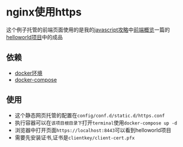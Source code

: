 # nginx使用https

这个例子托管的前端页面使用的是我的[javascript攻略](https://tutorialforjavascript.github.io/)中[前端概览](https://tutorialforjavascript.github.io/web%E5%89%8D%E7%AB%AF%E6%8A%80%E6%9C%AF/%E5%89%8D%E7%AB%AF%E6%A6%82%E8%A7%88/)一篇的[helloworld项目](https://github.com/TutorialForJavascript/frontend-basic/tree/master/code/C0)中的成品

## 依赖

+ [docker环境](https://www.docker.com/get-started)
+ [docker-compose](https://docs.docker.com/compose/install/)

## 使用

+ 这个静态网页托管的配置在`config/conf.d/static.d/https.conf`
+ 执行容器可以在`该项目根目录下`打开`terminal`使用`docker-compose up -d`
+ 浏览器中打开页面`https://localhost:8443`可以看到helloworld项目
+ 需要先安装证书,证书是`clientkey/client-cert.pfx`